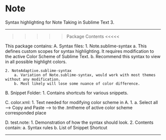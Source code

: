 # Note
Syntax highlighting for Note Taking in Sublime Text 3.

____________________________________________________________________

>>>>> Package Contents <<<<<

This package contains: 
A. Syntax files: 
	1. Note.sublime-syntax
		a. This defines custom scopes for syntax highlighting. It requires modification to the active Color Scheme of Sublime Text.
		b. Recommend this syntax to view in all possible highlight colors.

	2. NoteAdaptive.sublime-syntax
		a. Variation of Note.sublime-syntax, would work with most themes without any modification.
		b. Most likely will lose some nuance of color difference.

B. Snippet Folder: 
	1. Contains shortcuts for various snippets.

C. color.xml: 
	1. Text needed for modifying color scheme in	A.	1. 
		a. Select all --> Copy and Paste --> to the .tmtheme of active color scheme corresponded place

D. test.note: 
	1. Demonstration of how the syntax should look.
	2. Contents contain: 
		a. Syntax rules
		b. List of Snippet Shortcut 
____________________________________________________________________



